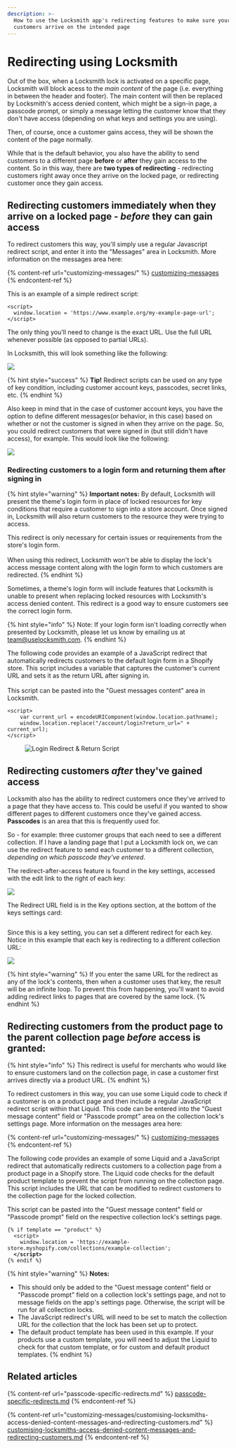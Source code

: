 ```yaml
---
description: >-
  How to use the Locksmith app's redirecting features to make sure your
  customers arrive on the intended page
---
```


# Redirecting using Locksmith

Out of the box, when a Locksmith lock is activated on a specific page, Locksmith will block acess to the _main content_ of the page (i.e. everything in between the header and footer). The main content will then be replaced by Locksmith's access denied content, which might be a sign-in page, a passcode prompt, or simply a message letting the customer know that they don't have access (depending on what keys and settings you are using).

Then, of course, once a customer gains access, they will be shown the content of the page normally.

While that is the default behavior, you also have the ability to send customers to a different page **before** or **after** they gain access to the content. So in this way, there are **two types of redirecting** - redirecting customers right away once they arrive on the locked page, or redirecting customer once they gain access.

## Redirecting customers immediately when they arrive on a locked page - _before_ they can gain access

To redirect customers this way, you'll simply use a regular Javascript redirect script, and enter it into the "Messages" area in Locksmith. More information on the messages area here:

{% content-ref url="customizing-messages/" %}
[customizing-messages](customizing-messages/)
{% endcontent-ref %}

This is an example of a simple redirect script:

```
<script>
  window.location = 'https://www.example.org/my-example-page-url';
</script>
```

The only thing you'll need to change is the exact URL. Use the full URL whenever possible (as opposed to partial URLs).

In Locksmith, this will look something like the following:

![](<../../.gitbook/assets/Screen Shot 2022-08-09 at 1.52.05 PM.png>)

{% hint style="success" %}
**Tip!** Redirect scripts can be used on any type of key condition, including customer account keys, passcodes, secret links, etc.
{% endhint %}

Also keep in mind that in the case of customer account keys, you have the option to define different messages(or behavior, in this case) based on whether or not the customer is signed in when they arrive on the page. So, you could redirect customers that were signed in (but still didn't have access), for example. This would look like the following:



![](<../../.gitbook/assets/Screen Shot 2022-08-09 at 1.52.30 PM.png>)

### Redirecting customers to a login form and returning them after signing in

{% hint style="warning" %}
**Important notes:** By default, Locksmith will present the theme's login form in place of locked resources for key conditions that require a customer to sign into a store account. Once signed in, Locksmith will also return customers to the resource they were trying to access.

This redirect is only necessary for certain issues or requirements from the store's login form.\
\
When using this redirect, Locksmith won't be able to display the lock's access message content along with the login form to which customers are redirected.
{% endhint %}

Sometimes, a theme's login form will include features that Locksmith is unable to present when replacing locked resources with Locksmith's access denied content. This redirect is a good way to ensure customers see the correct login form.

{% hint style="info" %}
Note: If your login form isn't loading correctly when presented by Locksmith, please let us know by emailing us at [team@uselocksmith.com](mailto:team@uselocksmith.com).
{% endhint %}

The following code provides an example of a JavaScript redirect that automatically redirects customers to the default login form in a Shopify store. This script includes a variable that captures the customer's current URL and sets it as the return URL after signing in. \
\
This script can be pasted into the "Guest messages content" area in Locksmith.

```
<script>
    var current_url = encodeURIComponent(window.location.pathname);
    window.location.replace("/account/login?return_url=" + current_url);
</script>
```

<figure><img src="../../.gitbook/assets/Login Redirect &#x26; Return Script.png" alt="Login Redirect &#x26; Return Script"><figcaption></figcaption></figure>

## Redirecting customers _after_ they've gained access

Locksmith also has the ability to redirect customers once they've arrived to a page that they have access to. This could be useful if you wanted to show different pages to different customers once they've gained access. **Passcodes** is an area that this is frequently used for.

So - for example: three customer groups that each need to see a different collection. If I have a landing page that I put a Locksmith lock on, we can use the redirect feature to send each customer to a different collection, _depending on which passcode they've entered_.

The redirect-after-access feature is found in the key settings, accessed with the edit link to the right of each key:

![](../../.gitbook/assets/Redirecting-Using-Locksmith\(3\)-2.0.png)

The Redirect URL field is in the Key options section, at the bottom of the keys settings card:

<figure><img src="../../.gitbook/assets/Redirecting-Using-Locksmith(4)-2.0.png" alt=""><figcaption></figcaption></figure>

Since this is a key setting, you can set a different redirect for each key. Notice in this example that each key is redirecting to a different collection URL:

![](../../.gitbook/assets/Redirecting-Using-Locksmith\(5\)-2.0.png)

{% hint style="warning" %}
If you enter the same URL for the redirect as any of the lock's contents, then when a customer uses that key, the result will be an infinite loop. To prevent this from happening, you'll want to avoid adding redirect links to pages that are covered by the same lock.&#x20;
{% endhint %}

## Redirecting customers from the product page to the parent collection page _before_ access is granted:&#x20;

{% hint style="info" %}
This redirect is useful for merchants who would like to ensure customers land on the collection page, in case a customer first arrives directly via a product URL.
{% endhint %}

To redirect customers in this way, you can use some Liquid code to check if a customer is on a product page and then include a regular JavaScript redirect script within that Liquid. This code can be entered into the "Guest message content" field or "Passcode prompt" area on the collection lock's settings page. More information on the messages area here:

{% content-ref url="customizing-messages/" %}
[customizing-messages](customizing-messages/)
{% endcontent-ref %}

The following code provides an example of some Liquid and a JavaScript redirect that automatically redirects customers to a collection page from a product page in a Shopify store. The Liquid code checks for the default product template to prevent the script from running on the collection page. This script includes the URL that can be modified to redirect customers to the collection page for the locked collection.

This script can be pasted into the "Guest message content" field or "Passcode prompt" field on the respective collection lock's settings page.

<pre><code>{% if template == "product" %}
  &#x3C;script>
    window.location = 'https://example-store.myshopify.com/collections/example-collection';
<strong>  &#x3C;/script>
</strong>{% endif %}
</code></pre>

{% hint style="warning" %}
**Notes:**&#x20;

* This should only be added to the "Guest message content" field or "Passcode prompt" field on a collection lock's settings page, and not to message fields on the app's settings page. Otherwise, the script will be run for all collection locks.
* The JavaScript redirect's URL will need to be set to match the collection URL for the collection that the lock has been set up to protect.
* The default product template has been used in this example. If your products use a custom template, you will need to adjust the Liquid to check for that custom template, or for custom and default product templates.
{% endhint %}

## Related articles

{% content-ref url="passcode-specific-redirects.md" %}
[passcode-specific-redirects.md](passcode-specific-redirects.md)
{% endcontent-ref %}

{% content-ref url="customizing-messages/customising-locksmiths-access-denied-content-messages-and-redirecting-customers.md" %}
[customising-locksmiths-access-denied-content-messages-and-redirecting-customers.md](customizing-messages/customising-locksmiths-access-denied-content-messages-and-redirecting-customers.md)
{% endcontent-ref %}
